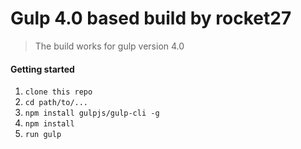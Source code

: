 # Gulp 4.0 based build by rocket27

> The build works for gulp version 4.0 

#### Getting started

1. ```clone this repo```
2. ```cd path/to/...```
3. ```npm install gulpjs/gulp-cli -g``` 
4. ```npm install```
5. ```run gulp``` 